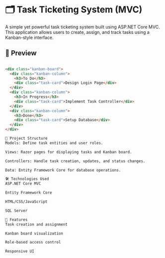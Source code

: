 # 🗂️ Task Ticketing System (MVC)

A simple yet powerful task ticketing system built using ASP.NET Core MVC. This application allows users to create, assign, and track tasks using a Kanban-style interface.

## 📸 Preview

```html

<div class="kanban-board">
  <div class="kanban-column">
    <h3>To Do</h3>
    <div class="task-card">Design Login Page</div>
  </div>
  <div class="kanban-column">
    <h3>In Progress</h3>
    <div class="task-card">Implement Task Controller</div>
  </div>
  <div class="kanban-column">
    <h3>Done</h3>
    <div class="task-card">Setup Database</div>
  </div>
</div>

🧱 Project Structure
Models: Define task entities and user roles.

Views: Razor pages for displaying tasks and Kanban board.

Controllers: Handle task creation, updates, and status changes.

Data: Entity Framework Core for database operations.

🛠️ Technologies Used
ASP.NET Core MVC

Entity Framework Core

HTML/CSS/JavaScript

SQL Server

📌 Features
Task creation and assignment

Kanban board visualization

Role-based access control

Responsive UI

